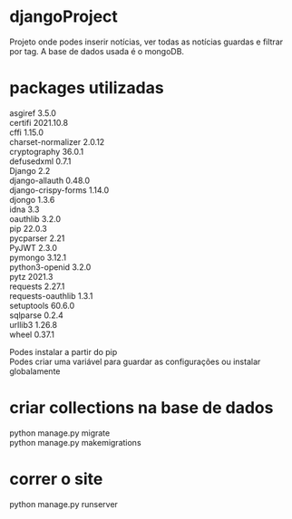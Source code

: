 # djangoProject
Projeto onde podes inserir notícias, ver todas as notícias guardas e filtrar por tag. A base de dados usada é o mongoDB. <br> 

# packages utilizadas
asgiref             3.5.0 <br>
certifi             2021.10.8 <br>
cffi                1.15.0 <br>
charset-normalizer  2.0.12 <br>
cryptography        36.0.1 <br>
defusedxml          0.7.1 <br>
Django              2.2 <br>
django-allauth      0.48.0 <br>
django-crispy-forms 1.14.0 <br>
djongo              1.3.6 <br>
idna                3.3 <br>
oauthlib            3.2.0 <br>
pip                 22.0.3 <br>
pycparser           2.21 <br>
PyJWT               2.3.0 <br>
pymongo             3.12.1 <br>
python3-openid      3.2.0 <br>
pytz                2021.3 <br>
requests            2.27.1 <br>
requests-oauthlib   1.3.1 <br>
setuptools          60.6.0 <br>
sqlparse            0.2.4 <br>
urllib3             1.26.8 <br>
wheel               0.37.1 <br>

Podes instalar a partir do pip <br>
Podes criar uma variável para guardar as configurações ou instalar globalamente <br>

# criar collections na base de dados
python manage.py migrate <br> 
python manage.py makemigrations<br> 

# correr o site <br>
python manage.py runserver <br>
